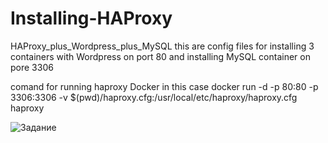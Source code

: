 # Installing-HAProxy
HAProxy_plus_Wordpress_plus_MySQL
this are config files for installing 3 containers with Wordpress on port 80 and installing MySQL container on pore 3306

comand for running haproxy Docker in this case
docker run -d -p 80:80 -p 3306:3306 -v $(pwd)/haproxy.cfg:/usr/local/etc/haproxy/haproxy.cfg haproxy

![Задание](https://github.com/anatoliykv/Installing-HAProxy/blob/master/Image%20from%20iOS%20(1).jpg)
